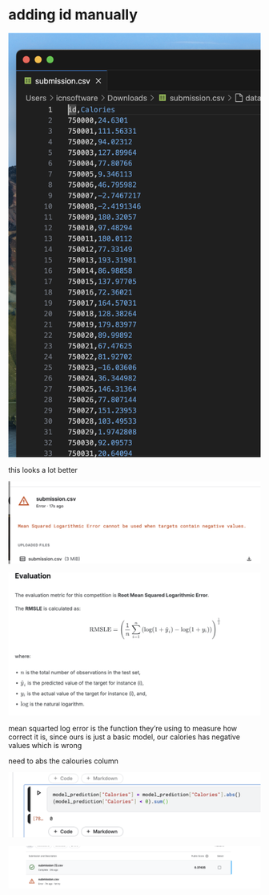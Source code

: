 # adding id manually

![image.png](adding%20id%20manually%201f40ad20e1d380e29f77e465fc30b36f/image.png)

this looks a lot better

![image.png](adding%20id%20manually%201f40ad20e1d380e29f77e465fc30b36f/image%201.png)

![image.png](adding%20id%20manually%201f40ad20e1d380e29f77e465fc30b36f/image%202.png)

mean squarted log error is the function they’re using to measure how correct it is, since ours is just a basic model, our calories has negative values which is wrong

need to abs the calouries column

![image.png](adding%20id%20manually%201f40ad20e1d380e29f77e465fc30b36f/image%203.png)

![image.png](adding%20id%20manually%201f40ad20e1d380e29f77e465fc30b36f/image%204.png)